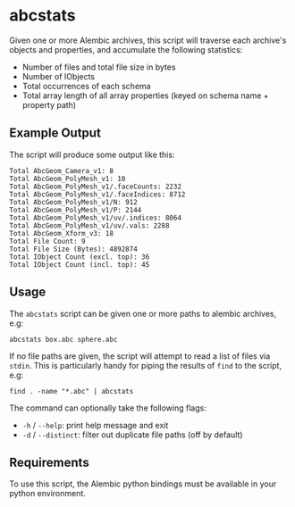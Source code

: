 # abcstats

Given one or more Alembic archives, this script will traverse each archive's objects and properties, and accumulate the following statistics:

* Number of files and total file size in bytes
* Number of IObjects
* Total occurrences of each schema
* Total array length of all array properties (keyed on schema name + property path)


## Example Output

The script will produce some output like this:

    Total AbcGeom_Camera_v1: 8
    Total AbcGeom_PolyMesh_v1: 10
    Total AbcGeom_PolyMesh_v1/.faceCounts: 2232
    Total AbcGeom_PolyMesh_v1/.faceIndices: 8712
    Total AbcGeom_PolyMesh_v1/N: 912
    Total AbcGeom_PolyMesh_v1/P: 2144
    Total AbcGeom_PolyMesh_v1/uv/.indices: 8064
    Total AbcGeom_PolyMesh_v1/uv/.vals: 2288
    Total AbcGeom_Xform_v3: 18
    Total File Count: 9
    Total File Size (Bytes): 4892874
    Total IObject Count (excl. top): 36
    Total IObject Count (incl. top): 45


## Usage

The `abcstats` script can be given one or more paths to alembic archives, e.g:

`abcstats box.abc sphere.abc`

If no file paths are given, the script will attempt to read a list of files via `stdin`. This is particularly handy for piping the results of `find` to the script, e.g:

`find . -name "*.abc" | abcstats`

The command can optionally take the following flags:

* `-h` / `--help`: print help message and exit
* `-d` / `--distinct`: filter out duplicate file paths (off by default)


## Requirements

To use this script, the Alembic python bindings must be available in your python environment.
